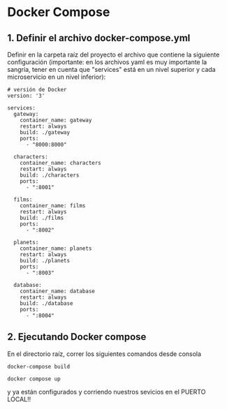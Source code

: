 # Docker Compose

## 1. Definir el archivo docker-compose.yml

Definir en la carpeta raíz del proyecto el archivo que contiene la siguiente configuración (importante: en los archivos yaml es muy importante la sangría, tener en cuenta que "services" está en un nivel superior y cada microservicio en un nivel inferior):

```
# versión de Docker
version: '3'

services:
  gateway:
    container_name: gateway
    restart: always
    build: ./gateway
    ports: 
      - "8000:8000"

  characters:
    container_name: characters
    restart: always
    build: ./characters
    ports: 
      - ":8001"
      
  films:
    container_name: films
    restart: always
    build: ./films
    ports: 
      - ":8002"
        
  planets:
    container_name: planets
    restart: always
    build: ./planets
    ports: 
      - ":8003"
          
  database:
    container_name: database
    restart: always
    build: ./database
    ports: 
      - ":8004"

```

## 2. Ejecutando Docker compose
En el directorio raíz, correr los siguientes comandos desde consola

    docker-compose build

    docker compose up

y ya están configurados y corriendo nuestros sevicios en el PUERTO LOCAL!!